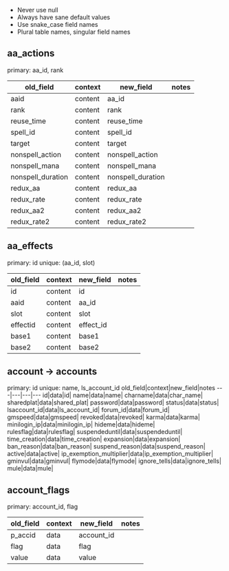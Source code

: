 
* Never use null
* Always have sane default values
* Use snake_case field names
* Plural table names, singular field names

## aa_actions

primary: aa_id, rank

old_field|context|new_field|notes
---|---|---|---
aaid|content|aa_id|
rank|content|rank|
reuse_time|content|reuse_time|
spell_id|content|spell_id|
target|content|target|
nonspell_action|content|nonspell_action|
nonspell_mana|content|nonspell_mana|
nonspell_duration|content|nonspell_duration|
redux_aa|content|redux_aa|
redux_rate|content|redux_rate|
redux_aa2|content|redux_aa2|
redux_rate2|content|redux_rate2|

## aa_effects

primary: id
unique: (aa_id, slot)

old_field|context|new_field|notes
---|---|---|---
id|content|id|
aaid|content|aa_id|
slot|content|slot|
effectid|content|effect_id|
base1|content|base1|
base2|content|base2|

## account -> accounts

primary: id
unique: name, ls_account_id
old_field|context|new_field|notes
---|---|---|---
id|data|id|
name|data|name|
charname|data|char_name|
sharedplat|data|shared_plat|
password|data|password|
status|data|status|
lsaccount_id|data|ls_account_id|
forum_id|data|forum_id|
gmspeed|data|gmspeed|
revoked|data|revoked|
karma|data|karma|
minilogin_ip|data|minilogin_ip|
hideme|data|hideme|
rulesflag|data|rulesflag|
suspendeduntil|data|suspendeduntil|
time_creation|data|time_creation|
expansion|data|expansion|
ban_reason|data|ban_reason|
suspend_reason|data|suspend_reason|
active|data|active|
ip_exemption_multiplier|data|ip_exemption_multiplier|
gminvul|data|gminvul|
flymode|data|flymode|
ignore_tells|data|ignore_tells|
mule|data|mule|

## account_flags

primary: account_id, flag

old_field|context|new_field|notes
---|---|---|---
p_accid|data|account_id|
flag|data|flag|
value|data|value|